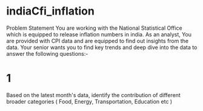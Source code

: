 # indiaCfi_inflation
Problem Statement
You are working with the National Statistical Office which is equipped to release inflation numbers in india. As an analyst, You are provided with CPI data and are equipped to find out insights from the data.
Your senior wants you to find key trends and deep dive into the data to answer the following questions:-
# 1
Based on the latest month's data, identify the contribution of different broader categories ( Food, Energy, Transportation, Education etc )  
